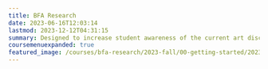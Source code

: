 ```yaml
---
title: BFA Research
date: 2023-06-16T12:03:14
lastmod: 2023-12-12T04:31:15
summary: Designed to increase student awareness of the current art discourse and the ability to use that knowledge as a means of awareness within the production of their own work.
coursemenuexpanded: true
featured_image: /courses/bfa-research/2023-fall/00-getting-started/2023-bfa-research-course-image.jpg
---
```

